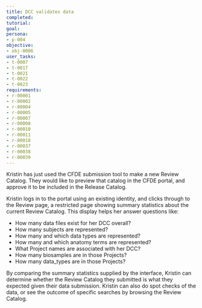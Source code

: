 ```yaml
---
title: DCC validates data
completed:
tutorial:
goal:
persona:
- p-004
objective:
- obj-0006
user_tasks:
- t-0007
- t-0017
- t-0021
- t-0022
- t-0023
requirements:
- r-00001
- r-00002
- r-00004
- r-00005
- r-00007
- r-00008
- r-00010
- r-00011
- r-00018
- r-00037
- r-00038
- r-00039
---
```


Kristin has just used the CFDE submission tool to make a new Review Catalog. They
would like to preview that catalog in the CFDE portal, and approve it to be included
in the Release Catalog.

Kristin logs in to the portal using an existing identity, and clicks through to the Review 
page, a restricted page showing summary statistics about the current Review Catalog. 
This display helps her answer questions like:

-   How many data files exist for her DCC overall?
-   How many subjects are represented?
-   How many and which data types are represented?
-   How many and which anatomy terms are represented?
-   What Project names are associated with her DCC?
-   How many biosamples are in those Projects?
-   How many data_types are in those Projects?

By comparing the summary statistics supplied by the interface, Kristin can determine
whether the Review Catalog they submitted is what they expected given their data submission.
Kristin can also do spot checks of the data, or see the outcome of specific searches by browsing
the Review Catalog. 
